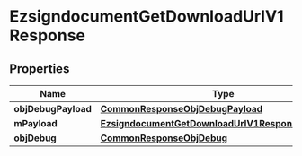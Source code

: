 
# EzsigndocumentGetDownloadUrlV1Response

## Properties
Name | Type | Description | Notes
------------ | ------------- | ------------- | -------------
**objDebugPayload** | [**CommonResponseObjDebugPayload**](CommonResponseObjDebugPayload.md) |  | 
**mPayload** | [**EzsigndocumentGetDownloadUrlV1ResponseMPayload**](EzsigndocumentGetDownloadUrlV1ResponseMPayload.md) |  | 
**objDebug** | [**CommonResponseObjDebug**](CommonResponseObjDebug.md) |  |  [optional]




